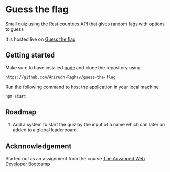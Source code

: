 # Guess the flag

Small quiz using the [Rest countries API](https://restcountries.eu/rest/v2/all) that gives random fags with options to guess

It is hosted live on [Guess the flag](https://guesstheflag7.netlify.app/)

## Getting started

Make sure to have installed [node](https://nodejs.org/en/) and clone the repository using

```bash
https://github.com/Anirudh-Raghav/guess-the-flag
```

Run the following command to host the application in your local machine

```bash
npm start
```

## Roadmap

1. Add a system to start the quiz by the input of a name which can later on added to a global leaderboard.

## Acknnowledgement

Started out as an assignment from the course [The Advanced Web Developer Bootcamp](https://www.udemy.com/course/the-advanced-web-developer-bootcamp/)